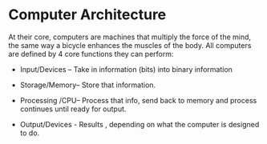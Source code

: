 # Computer Architecture

At their core, computers are machines that multiply the force of the mind, the same way a bicycle enhances the muscles of the body.
All computers are defined by 4 core functions they can perform:


- Input/Devices – Take in information (bits) into binary information

- Storage/Memory– Store that information.

- Processing /CPU– Process that info, send back to memory and process continues until ready for output.

- Output/Devices - Results , depending on what the computer is designed to do.
